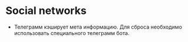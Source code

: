 # Social networks

- Телеграмм кэширует мета информацию. Для сброса необходимо использовать специального телеграмм бота.
